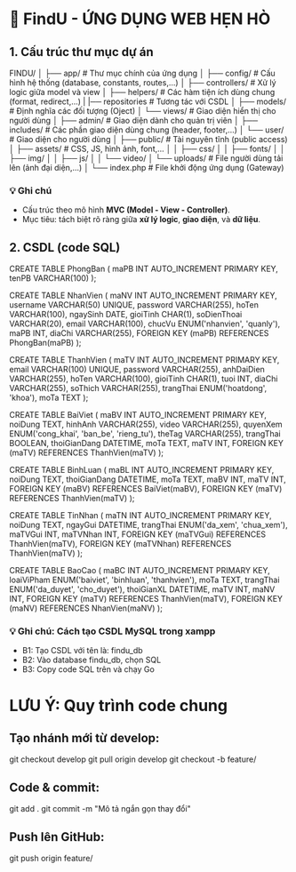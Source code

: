 # 🩷 FindU - ỨNG DỤNG WEB HẸN HÒ

## 1. Cấu trúc thư mục dự án

FINDU/
│
├── app/ # Thư mục chính của ứng dụng
│ ├── config/ # Cấu hình hệ thống (database, constants, routes,...)
│ ├── controllers/ # Xử lý logic giữa model và view
│ ├── helpers/ # Các hàm tiện ích dùng chung (format, redirect,...)
| |── repositories # Tương tác với CSDL
│ ├── models/ # Định nghĩa các đối tượng (Oject)
│ └── views/ # Giao diện hiển thị cho người dùng
│ ├── admin/ # Giao diện dành cho quản trị viên
│ ├── includes/ # Các phần giao diện dùng chung (header, footer,...)
│ └── user/ # Giao diện cho người dùng
│
├── public/ # Tài nguyên tĩnh (public access)
│ ├── assets/ # CSS, JS, hình ảnh, font,...
│ │ ├── css/
│ │ ├── fonts/
│ │ ├── img/
│ │ ├── js/
│ │ └── video/
│ └── uploads/ # File người dùng tải lên (ảnh đại diện,...)
│
└── index.php # File khởi động ứng dụng (Gateway)

### 💡 Ghi chú
- Cấu trúc theo mô hình **MVC (Model - View - Controller)**.
- Mục tiêu: tách biệt rõ ràng giữa **xử lý logic**, **giao diện**, và **dữ liệu**.

## 2. CSDL (code SQL)
CREATE TABLE PhongBan (
    maPB INT AUTO_INCREMENT PRIMARY KEY,
    tenPB VARCHAR(100)
);

CREATE TABLE NhanVien (
    maNV INT AUTO_INCREMENT PRIMARY KEY,
    username VARCHAR(50) UNIQUE,
    password VARCHAR(255),
    hoTen VARCHAR(100),
    ngaySinh DATE,
    gioiTinh CHAR(1),
    soDienThoai VARCHAR(20),
    email VARCHAR(100),
    chucVu ENUM('nhanvien', 'quanly'),
    maPB INT,
    diaChi VARCHAR(255),
    FOREIGN KEY (maPB) REFERENCES PhongBan(maPB)
);

CREATE TABLE ThanhVien (
    maTV INT AUTO_INCREMENT PRIMARY KEY,
    email VARCHAR(100) UNIQUE,
    password VARCHAR(255),
    anhDaiDien VARCHAR(255),
    hoTen VARCHAR(100),
    gioiTinh CHAR(1),
    tuoi INT,
    diaChi VARCHAR(255),
    soThich VARCHAR(255),
    trangThai ENUM('hoatdong', 'khoa'),
    moTa TEXT
);

CREATE TABLE BaiViet (
    maBV INT AUTO_INCREMENT PRIMARY KEY,
    noiDung TEXT,
    hinhAnh VARCHAR(255),
    video VARCHAR(255),
    quyenXem ENUM('cong_khai', 'ban_be', 'rieng_tu'),
    theTag VARCHAR(255),
    trangThai BOOLEAN,
    thoiGianDang DATETIME,
    moTa TEXT,
    maTV INT,
    FOREIGN KEY (maTV) REFERENCES ThanhVien(maTV)
);

CREATE TABLE BinhLuan (
    maBL INT AUTO_INCREMENT PRIMARY KEY,
    noiDung TEXT,
    thoiGianDang DATETIME,
    moTa TEXT,
    maBV INT,
    maTV INT,
    FOREIGN KEY (maBV) REFERENCES BaiViet(maBV),
    FOREIGN KEY (maTV) REFERENCES ThanhVien(maTV)
);

CREATE TABLE TinNhan (
    maTN INT AUTO_INCREMENT PRIMARY KEY,
    noiDung TEXT,
    ngayGui DATETIME,
    trangThai ENUM('da_xem', 'chua_xem'),
    maTVGui INT,
    maTVNhan INT,
    FOREIGN KEY (maTVGui) REFERENCES ThanhVien(maTV),
    FOREIGN KEY (maTVNhan) REFERENCES ThanhVien(maTV)
);

CREATE TABLE BaoCao (
    maBC INT AUTO_INCREMENT PRIMARY KEY,
    loaiViPham ENUM('baiviet', 'binhluan', 'thanhvien'),
    moTa TEXT,
    trangThai ENUM('da_duyet', 'cho_duyet'),
    thoiGianXL DATETIME,
    maTV INT,
    maNV INT,
    FOREIGN KEY (maTV) REFERENCES ThanhVien(maTV),
    FOREIGN KEY (maNV) REFERENCES NhanVien(maNV)
);

### 💡 Ghi chú: Cách tạo CSDL MySQL trong xampp
- B1: Tạo CSDL với tên là: findu_db
- B2: Vào database findu_db, chọn SQL
- B3: Copy code SQL trên và chạy Go

# LƯU Ý: Quy trình code chung
## Tạo nhánh mới từ develop:

git checkout develop
git pull origin develop
git checkout -b feature/<ten-chuc-nang>


## Code & commit:

git add .
git commit -m "Mô tả ngắn gọn thay đổi"


## Push lên GitHub:

git push origin feature/<ten-chuc-nang>